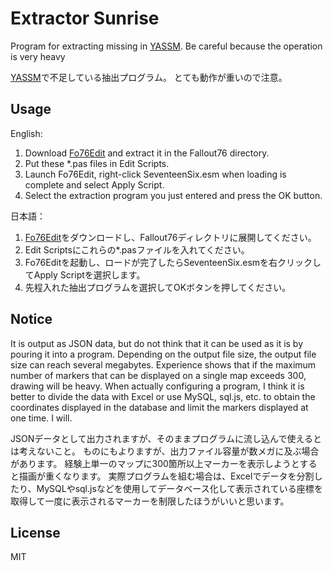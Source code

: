 # Extractor Sunrise

Program for extracting missing in [YASSM](https://github.com/dan-parker/fo76edit-scripts).
Be careful because the operation is very heavy

[YASSM](https://github.com/dan-parker/fo76edit-scripts)で不足している抽出プログラム。
とても動作が重いので注意。

## Usage

English:

1. Download [Fo76Edit](https://www.nexusmods.com/fallout76/mods/30) and extract it in the Fallout76 directory.
2. Put these *.pas files in Edit Scripts.
3. Launch Fo76Edit, right-click SeventeenSix.esm when loading is complete and select Apply Script.
4. Select the extraction program you just entered and press the OK button.

日本語：

1. [Fo76Edit](https://www.nexusmods.com/fallout76/mods/30)をダウンロードし、Fallout76ディレクトリに展開してください。
2. Edit Scriptsにこれらの*.pasファイルを入れてください。
3. Fo76Editを起動し、ロードが完了したらSeventeenSix.esmを右クリックしてApply Scriptを選択します。
4. 先程入れた抽出プログラムを選択してOKボタンを押してください。

## Notice

It is output as JSON data, but do not think that it can be used as it is by pouring it into a program.
Depending on the output file size, the output file size can reach several megabytes.
Experience shows that if the maximum number of markers that can be displayed on a single map exceeds 300, drawing will be heavy.
When actually configuring a program, I think it is better to divide the data with Excel or use MySQL, sql.js, etc. to obtain the coordinates displayed in the database and limit the markers displayed at one time. I will.

JSONデータとして出力されますが、そのままプログラムに流し込んで使えるとは考えないこと。
ものにもよりますが、出力ファイル容量が数メガに及ぶ場合があります。
経験上単一のマップに300箇所以上マーカーを表示しようとすると描画が重くなります。
実際プログラムを組む場合は、Excelでデータを分割したり、MySQLやsql.jsなどを使用してデータベース化して表示されている座標を取得して一度に表示されるマーカーを制限したほうがいいと思います。

## License

MIT
